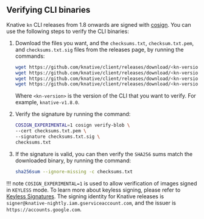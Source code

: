 ## Verifying CLI binaries

Knative `kn` CLI releases from 1.8 onwards are signed with [cosign](https://docs.sigstore.dev/cosign/overview). You can use the following steps to verify the CLI binaries:

1. Download the files you want, and the `checksums.txt`, `checksum.txt.pem`, and `checksums.txt.sig` files from the releases page, by running the commands:

    ```sh
    wget https://github.com/knative/client/releases/download/<kn-version>/checksums.txt
    wget https://github.com/knative/client/releases/download/<kn-version>/kn-darwin-amd64
    wget https://github.com/knative/client/releases/download/<kn-version>/checksums.txt.sig
    wget https://github.com/knative/client/releases/download/<kn-version>/checksums.txt.pem
    ```

    Where `<kn-version>` is the version of the CLI that you want to verify. For example, `knative-v1.8.0`.

1. Verify the signature by running the command:

    ```sh
    COSIGN_EXPERIMENTAL=1 cosign verify-blob \
    --cert checksums.txt.pem \
    --signature checksums.txt.sig \
    checksums.txt
    ```

1. If the signature is valid, you can then verify the `SHA256` sums match the downloaded binary, by running the command:

    ```sh
    sha256sum --ignore-missing -c checksums.txt
    ```

!!! note
    `COSIGN_EXPERIMENTAL=1` is used to allow verification of images signed in `KEYLESS` mode. To learn more about keyless signing, please refer to [Keyless Signatures](https://github.com/sigstore/cosign/blob/main/KEYLESS.md#keyless-signatures). The signing identity for Knative releases is `signer@knative-nightly.iam.gserviceaccount.com`, and the issuer is `https://accounts.google.com`.
